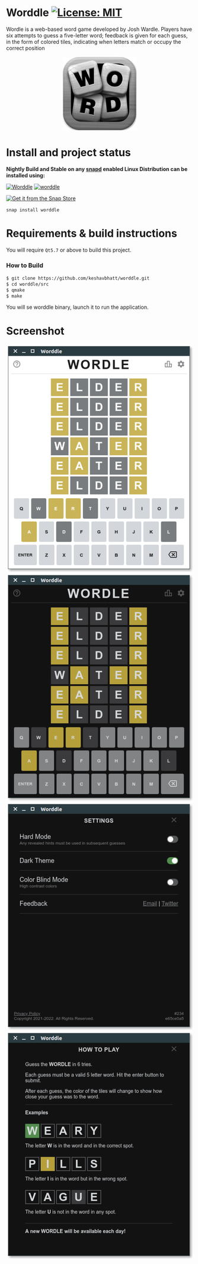 # Worddle [![License: MIT](https://img.shields.io/badge/License-MIT-yellow.svg)](https://opensource.org/licenses/MIT)
Wordle is a web-based word game developed by Josh Wardle. Players have six attempts to guess a five-letter word; feedback is given for each guess, in the form of colored tiles, indicating when letters match or occupy the correct position

<p align="center">
  <img width="200" height="200" src="https://raw.githubusercontent.com/keshavbhatt/worddle/main/src/icons/app/icon-256.png">
</p>



# Install and project status


﻿**Nightly Build and Stable on any [snapd](https://docs.snapcraft.io/installing-snapd) enabled Linux Distribution can be installed using:**

﻿[![Worddle](https://snapcraft.io//worddle/badge.svg)](https://snapcraft.io/worddle) [![worddle](https://snapcraft.io//worddle/trending.svg?name=0)](https://snapcraft.io/worddle)

[![Get it from the Snap Store](https://snapcraft.io/static/images/badges/en/snap-store-black.svg)](https://snapcraft.io/worddle)

    snap install worddle



# Requirements & build instructions
You will require `Qt5.7` or above to build this project.

### How to Build

    $ git clone https://github.com/keshavbhatt/worddle.git
    $ cd worddle/src
    $ qmake
    $ make
You will se worddle binary, launch it to run the application.
# Screenshot
![Worddle Application for Linux Desktop](https://github.com/keshavbhatt/worddle/blob/main/screenshots/1.png?raw=true)
![Worddle Application for Linux Desktop](https://github.com/keshavbhatt/worddle/blob/main/screenshots/2.png?raw=true)
![Worddle Application for Linux Desktop](https://github.com/keshavbhatt/worddle/blob/main/screenshots/3.png?raw=true)
![Worddle Application for Linux Desktop](https://github.com/keshavbhatt/worddle/blob/main/screenshots/4.png?raw=true)
